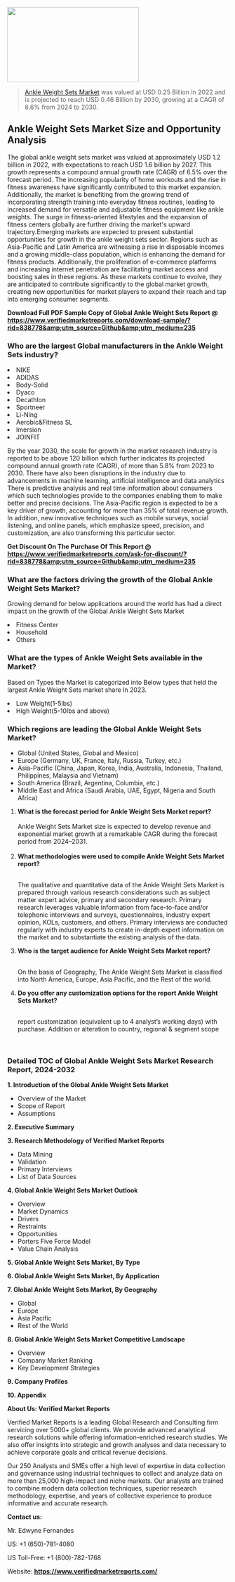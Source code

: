 <img src="https://ffe5etoiles.com/wp-content/uploads/2024/12/MST1-300x171.png" alt="" width="300" height="171" class="alignnone size-medium wp-image-20088" /><blockquote><p><p><a href="https://www.verifiedmarketreports.com/download-sample/?rid=838778&utm_source=Github&utm_medium=235" target="_blank">Ankle Weight Sets Market</a> was valued at USD 0.25 Billion in 2022 and is projected to reach USD 0.46 Billion by 2030, growing at a CAGR of 8.6% from 2024 to 2030.</p></blockquote><p><h2>Ankle Weight Sets Market Size and Opportunity Analysis</h2>The global ankle weight sets market was valued at approximately USD 1.2 billion in 2022, with expectations to reach USD 1.6 billion by 2027. This growth represents a compound annual growth rate (CAGR) of 6.5% over the forecast period. The increasing popularity of home workouts and the rise in fitness awareness have significantly contributed to this market expansion. Additionally, the market is benefiting from the growing trend of incorporating strength training into everyday fitness routines, leading to increased demand for versatile and adjustable fitness equipment like ankle weights. The surge in fitness-oriented lifestyles and the expansion of fitness centers globally are further driving the market's upward trajectory.Emerging markets are expected to present substantial opportunities for growth in the ankle weight sets sector. Regions such as Asia-Pacific and Latin America are witnessing a rise in disposable incomes and a growing middle-class population, which is enhancing the demand for fitness products. Additionally, the proliferation of e-commerce platforms and increasing internet penetration are facilitating market access and boosting sales in these regions. As these markets continue to evolve, they are anticipated to contribute significantly to the global market growth, creating new opportunities for market players to expand their reach and tap into emerging consumer segments.</p><p class=""><strong>Download Full PDF Sample Copy of Global Ankle Weight Sets Report @ <a href="https://www.verifiedmarketreports.com/download-sample/?rid=838778&amp;utm_source=Github&amp;utm_medium=235" target="_blank">https://www.verifiedmarketreports.com/download-sample/?rid=838778&amp;utm_source=Github&amp;utm_medium=235</a></strong></p><h3 id="" class="">Who are the largest Global manufacturers in the Ankle Weight Sets industry?</h3><p><li>NIKE</li><li> ADIDAS</li><li> Body-Solid</li><li> Dyaco</li><li> Decathlon</li><li> Sportneer</li><li> Li-Ning</li><li> Aerobic&Fitness SL</li><li> Imersion</li><li> JOINFIT</li></p><div class=""><div class="" dir="" data-message-author-role="" data-message-id="" data-message-model-slug=""><div class=""><div class=""><div class=""><div class="" dir="" data-message-author-role="" data-message-id="" data-message-model-slug=""><div class=""><div class=""><p>By the year 2030, the scale for growth in the market research industry is reported to be above 120 billion which further indicates its projected compound annual growth rate (CAGR), of more than 5.8% from 2023 to 2030. There have also been disruptions in the industry due to advancements in machine learning, artificial intelligence and data analytics There is predictive analysis and real time information about consumers which such technologies provide to the companies enabling them to make better and precise decisions. The Asia-Pacific region is expected to be a key driver of growth, accounting for more than 35% of total revenue growth. In addition, new innovative techniques such as mobile surveys, social listening, and online panels, which emphasize speed, precision, and customization, are also transforming this particular sector.</p><p><strong>Get Discount On The Purchase Of This Report @&nbsp; <a href="https://www.verifiedmarketreports.com/ask-for-discount/?rid=838778&amp;utm_source=Github&amp;utm_medium=235" target="_blank">https://www.verifiedmarketreports.com/ask-for-discount/?rid=838778&amp;utm_source=Github&amp;utm_medium=235</a></strong></p></div></div></div></div></div></div></div></div><h3 id="" class="">What are the factors driving the growth of the Global Ankle Weight Sets Market?</h3><p id="" class="">Growing demand for below applications around the world has had a direct impact on the growth of the Global Ankle Weight Sets Market</p><p id="" class=""><li>Fitness Center</li><li> Household</li><li> Others</li></p><h3 id="" class="">What are the types of Ankle Weight Sets available in the Market?</h3><p id="" class="">Based on Types the Market is categorized into Below types that held the largest Ankle Weight Sets market share In 2023.</p><p id="" class=""><li>Low Weight(1-5Ibs)</li><li> High Weight(5-10Ibs and above)</li></p><h3 id="" class="">Which regions are leading the Global Ankle Weight Sets Market?</h3><ul><li>Global (United States, Global and Mexico)</li><li>Europe (Germany, UK, France, Italy, Russia, Turkey, etc.)</li><li>Asia-Pacific (China, Japan, Korea, India, Australia, Indonesia, Thailand, Philippines, Malaysia and Vietnam)</li><li>South America (Brazil, Argentina, Columbia, etc.)</li><li>Middle East and Africa (Saudi Arabia, UAE, Egypt, Nigeria and South Africa)</li></ul><p><ol><li><strong>What is the forecast period for Ankle Weight Sets Market report?<br /></strong><br /><span data-sheets-root="1" data-sheets-value="{&quot;1&quot;:2,&quot;2&quot;:&quot;XXXX size is expected to develop revenue and exponential market growth at a remarkable CAGR during the forecast period from 2024&ndash;2030.&quot;}" data-sheets-userformat="{&quot;2&quot;:12674,&quot;4&quot;:{&quot;1&quot;:2,&quot;2&quot;:16776960},&quot;10&quot;:2,&quot;11&quot;:0,&quot;15&quot;:&quot;Arial&quot;,&quot;16&quot;:12}">Ankle Weight Sets Market size is expected to develop revenue and exponential market growth at a remarkable CAGR during the forecast period from 2024&ndash;2031.</span><br /><br /></li><li><strong>What methodologies were used to compile Ankle Weight Sets Market report?<br /><br /></strong><p>The qualitative and quantitative data of the&nbsp;Ankle Weight Sets Market is prepared through various research considerations such as subject matter expert advice, primary and secondary research. Primary research leverages valuable information from face-to-face and/or telephonic interviews and surveys, questionnaires, industry expert opinion, KOLs, customers, and others. Primary interviews are conducted regularly with industry experts to create in-depth expert information on the market and to substantiate the existing analysis of the data.&nbsp;</p></li><li><strong>Who is the target audience for Ankle Weight Sets Market report?<br /><br /></strong><p>On the basis of Geography, The&nbsp;Ankle Weight Sets Market is classified into North America, Europe, Asia Pacific, and the Rest of the world.</p></li><li><strong>Do you offer any customization options for the report Ankle Weight Sets Market?<br /><br /></strong><p>report customization (equivalent up to 4 analyst&rsquo;s working days) with purchase. Addition or alteration to country, regional &amp; segment scope</p><p>&nbsp;</p></li></ol></p><h3 id="" class="">Detailed TOC of Global Ankle Weight Sets Market Research Report, 2024-2032</h3><p id="" class=""><strong>1. Introduction of the Global Ankle Weight Sets Market</strong></p><ul><li>Overview of the Market</li><li>Scope of Report</li><li>Assumptions</li></ul><p id="" class=""><strong>2. Executive Summary</strong></p><p id="" class=""><strong>3. Research Methodology of&nbsp;Verified Market Reports</strong></p><ul><li>Data Mining</li><li>Validation</li><li>Primary Interviews</li><li>List of Data Sources</li></ul><p id="" class=""><strong>4. Global Ankle Weight Sets Market Outlook</strong></p><ul><li>Overview</li><li>Market Dynamics</li><li>Drivers</li><li>Restraints</li><li>Opportunities</li><li>Porters Five Force Model</li><li>Value Chain Analysis</li></ul><p id="" class=""><strong>5. Global Ankle Weight Sets Market, By&nbsp;Type</strong></p><p id="" class=""><strong>6. Global Ankle Weight Sets Market, By Application</strong></p><p id="" class=""><strong>7. Global Ankle Weight Sets Market, By Geography</strong></p><ul><li>Global</li><li>Europe</li><li>Asia Pacific</li><li>Rest of the World</li></ul><p id="" class=""><strong>8. Global Ankle Weight Sets Market Competitive Landscape</strong></p><ul><li>Overview</li><li>Company Market Ranking</li><li>Key Development Strategies</li></ul><p id="" class=""><strong>9. Company Profiles</strong></p><p id="" class=""><strong>10. Appendix</strong></p><p id="" class=""><strong>About Us: Verified Market Reports</strong></p><p id="" class="">Verified Market Reports is a leading Global Research and Consulting firm servicing over 5000+ global clients. We provide advanced analytical research solutions while offering information-enriched research studies. We also offer insights into strategic and growth analyses and data necessary to achieve corporate goals and critical revenue decisions.</p><p id="" class="">Our 250 Analysts and SMEs offer a high level of expertise in data collection and governance using industrial techniques to collect and analyze data on more than 25,000 high-impact and niche markets. Our analysts are trained to combine modern data collection techniques, superior research methodology, expertise, and years of collective experience to produce informative and accurate research.</p><p id="" class=""><strong>Contact us:</strong></p><p id="" class="">Mr. Edwyne Fernandes</p><p id="" class="">US: +1 (650)-781-4080</p><p id="" class="">US Toll-Free: +1 (800)-782-1768</p><p id="" class="">Website: <a target="" data-test-app-aware-link=""><strong>https://www.verifiedmarketreports.com/</strong></a></p>
